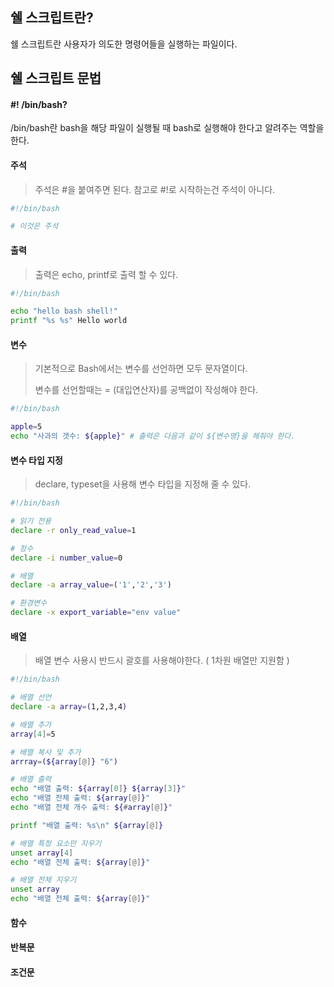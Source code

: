 ## 쉘 스크립트란?

쉘 스크립트란 사용자가 의도한 명령어들을 실행하는 파일이다.





## 쉘 스크립트 문법



#### #! /bin/bash?

/bin/bash란 bash을 해당 파일이 실행될 때 bash로 실행해야 한다고 알려주는 역할을한다.



#### 주석

> 주석은 #을 붙여주면 된다. 참고로 #!로 시작하는건 주석이 아니다.

```bash
#!/bin/bash

# 이것은 주석
```



#### 출력

> 출력은 echo, printf로 출력 할 수 있다. 

```bash
#!/bin/bash

echo "hello bash shell!"
printf "%s %s" Hello world

```



#### 변수

> 기본적으로 Bash에서는 변수를 선언하면 모두 문자열이다.
>
> 변수를 선언할때는 = (대입연산자)를 공백없이 작성해야 한다.

```bash
#!/bin/bash

apple=5
echo "사과의 갯수: ${apple}" # 출력은 다음과 같이 ${변수명}을 해줘야 한다.
```



#### 변수 타입 지정

> declare, typeset을 사용해 변수 타입을 지정해 줄 수 있다.

```bash
#!/bin/bash

# 읽기 전용
declare -r only_read_value=1

# 정수
declare -i number_value=0

# 배열
declare -a array_value=('1','2','3')

# 환경변수
declare -x export_variable="env value"
```



#### 배열

> 배열 변수 사용시 반드시 괄호를 사용해야한다. ( 1차원 배열만 지원함 )

```bash
#!/bin/bash

# 배열 선언
declare -a array=(1,2,3,4)

# 배열 추가
array[4]=5

# 배열 복사 및 추가
arrray=(${array[@]} "6")

# 배열 출력
echo "배열 출력: ${array[0]} ${array[3]}"
echo "배열 전체 출력: ${array[@]}"
echo "배열 전체 개수 출력: ${#array[@]}"

printf "배열 출력: %s\n" ${array[@]}

# 배열 특정 요소만 지우기
unset array[4]
echo "배열 전체 출력: ${array[@]}"

# 배열 전체 지우기
unset array
echo "배열 전체 출력: ${array[@]}"
```







#### 함수



#### 반복문



#### 조건문

